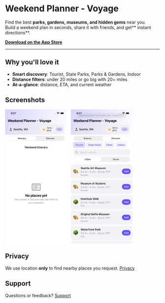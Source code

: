 # Weekend Planner - Voyage
Find the best **parks, gardens, museums, and hidden gems** near you.  
Build a weekend plan in seconds, share it with friends, and get** instant directions**.

[**Download on the App Store**](https://apps.apple.com/app/idYOUR_APP_ID)

---

## Why you'll love it
- **Smart discovery**: Tourist, State Parks, Parks & Gardens, Indoor
- **Distance filters**: under 20 miles or go big with 20+ miles
- **At-a-glance**: distance, ETA, and current weather

## Screenshots
<div style="display:flex;gap:12px;flex-wrap:wrap;">
  <img src="img1.png" alt="Itinerary" width="40%" height="40%"> 
  <img src="img2.png" alt="Parks" width="40%" height="40%"> 
</div>

## Privacy
We use location **only** to find nearby places you request. [Privacy](privacy.md)

## Support
Questions or feedback? [Support](support.md)
